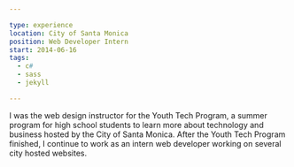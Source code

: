 ```yaml
---

type: experience
location: City of Santa Monica
position: Web Developer Intern
start: 2014-06-16
tags:
  - c#
  - sass
  - jekyll

---
```


I was the web design instructor for the Youth Tech Program, a summer program for high school students to learn more about technology and business hosted by the City of Santa Monica. After the Youth Tech Program finished, I continue to work as an intern web developer working on several city hosted websites.
